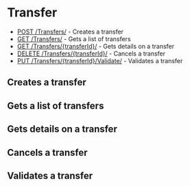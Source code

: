 # Transfer

* [POST /Transfers/](#post_transfer) - Creates a transfer
* [GET /Transfers/](#get_transfer) - Gets a list of transfers
* [GET /Transfers/{transferId}/](#get_transfer_transferid) - Gets details on a transfer
* [DELETE /Transfers/{transferId}/](#delete_transfer_transferid) - Cancels a transfer
* [PUT /Transfers/{transferId}/Validate/](#put_transfer_transferid_validate) - Validates a transfer

## <a id="post_transfer"></a> Creates a transfer
## <a id="get_transfer"></a> Gets a list of transfers
## <a id="get_transfer_transferid"></a> Gets details on a transfer
## <a id="delete_transfer_transferid"></a> Cancels a transfer
## <a id="put_transfer_transferid_validate"></a> Validates a transfer